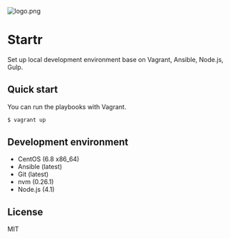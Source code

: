 ![logo.png](https://bitbucket.org/repo/byGqnd/images/548742320-logo.png)

Startr
======

Set up local development environment base on Vagrant, Ansible, Node.js, Gulp.

## Quick start

You can run the playbooks with Vagrant.

```bash
$ vagrant up
```

## Development environment

- CentOS (6.8 x86_64)
- Ansible (latest)
- Git (latest)
- nvm (0.26.1)
- Node.js (4.1)

## License

MIT